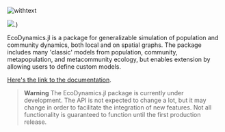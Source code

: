 
![withtext](https://github.com/gottacatchenall/EcoDynamics.jl/assets/17133743/611e836f-9b6f-4acb-9668-825279e846a5)

[![](https://img.shields.io/badge/docs-dev-blue.svg)](https://gottacatchenall.github.io/EcoDynamics.jl/dev).)

EcoDynamics.jl is a package for generalizable simulation of
population and community dynamics, both local and on spatial graphs.
The package includes many 'classic' models from population, community, metapopulation, and metacommunity ecology, but enables extension by allowing users to define custom models.

[Here's the link to the documentation](https://gottacatchenall.github.io/EcoDynamics.jl/dev).


> **Warning**
> The EcoDynamics.jl package is currently under development. The API is not expected to change a lot, but it may change in order to facilitate the integration of new features. Not all functionality is guaranteed to function until the first production release.

